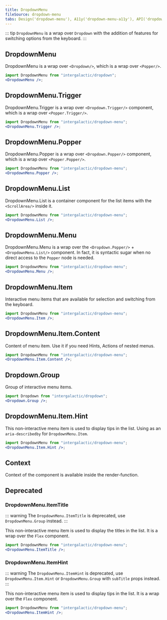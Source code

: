 ```yaml
---
title: DropdownMenu
fileSource: dropdown-menu
tabs: Design('dropdown-menu'), A11y('dropdown-menu-a11y'), API('dropdown-menu-api'), Example('dropdown-menu-code'), Changelog('dropdown-menu-changelog')
---
```


::: tip
`DropdownMenu` is a wrap over `Dropdown` with the addition of features for switching options from the keyboard.
:::

## DropdownMenu

DropdownMenu is a wrap over `<Dropdown/>`, which is a wrap over `<Popper/>`.

```jsx
import DropdownMenu from "intergalactic/dropdown";
<DropdownMenu />;
```

<TypesView type="DropdownMenuProps" :types={...types} />

## DropdownMenu.Trigger

DropdownMenu.Trigger is a wrap over `<Dropdown.Trigger/>` component, which is a wrap over `<Popper.Trigger/>`.

```jsx
import DropdownMenu from "intergalactic/dropdown-menu";
<DropdownMenu.Trigger />;
```

## DropdownMenu.Popper

DropdownMenu.Popper is a wrap over `<Dropdown.Popper/>` component, which is a wrap over `<Popper.Popper/>`.

```jsx
import DropdownMenu from "intergalactic/dropdown-menu";
<DropdownMenu.Popper />;
```

## DropdownMenu.List

DropdownMenu.List is a container component for the list items with the `<ScrollArea/>` inside it.

```jsx
import DropdownMenu from "intergalactic/dropdown-menu";
<DropdownMenu.List />;
```

<TypesView type="DropdownMenuListProps" :types={...types} />

## DropdownMenu.Menu

DropdownMenu.Menu is a wrap over the `<Dropdown.Popper/>` + `<DropdownMenu.List/>` component. In fact, it is syntactic sugar when no direct access to the `Popper` node is needed.

```jsx
import DropdownMenu from "intergalactic/dropdown-menu";
<DropdownMenu.Menu />;
```

<TypesView type="DropdownMenuMenuProps" :types={...types} />

## DropdownMenu.Item

Interactive menu items that are available for selection and switching from the keyboard.

```jsx
import DropdownMenu from "intergalactic/dropdown-menu";
<DropdownMenu.Item />;
```

## DropdownMenu.Item.Content

Content of menu item. Use it if you need Hints, Actions of nested menus.

```jsx
import DropdownMenu from "intergalactic/dropdown-menu";
<DropdownMenu.Item.Content />;
```

<TypesView type="DropdownMenuItemHintProps" :types={...types} />

## Dropdown.Group

Group of interactive menu items.

```jsx
import Dropdown from "intergalactic/dropdown";
<Dropdown.Group />;
```

<TypesView type="DropdownGroupProps" :types={...types} />

## DropdownMenu.Item.Hint

This non-interactive menu item is used to display tips in the list. Using as an `aria-describedby` for `DropdownMenu.Item`.

```jsx
import DropdownMenu from "intergalactic/dropdown-menu";
<DropdownMenu.Item.Hint />;
```

<TypesView type="DropdownMenuItemHintProps" :types={...types} />

## Context

Context of the component is available inside the render-function.

<TypesView type="DropdownMenuContext" :types={...types} />

<script setup>import { data as types } from '@types.data.ts';</script>

## Deprecated

### DropdownMenu.ItemTitle

::: warning
The `DropdownMenu.ItemTitle` is deprecated, use `DropdownMenu.Group` instead.
:::

This non-interactive menu item is used to display the titles in the list. It is a wrap over the `Flex` component.

```jsx
import DropdownMenu from "intergalactic/dropdown-menu";
<DropdownMenu.ItemTitle />;
```

<TypesView type="DropdownMenuItemTitleProps" :types={...types} />

### DropdownMenu.ItemHint

::: warning
The `DropdownMenu.ItemHint` is deprecated, use `DropdownMenu.Item.Hint` or `DropdownMenu.Group` with `subTitle` props instead.
:::

This non-interactive menu item is used to display tips in the list. It is a wrap over the `Flex` component.

```jsx
import DropdownMenu from "intergalactic/dropdown-menu";
<DropdownMenu.ItemHint />;
```

<TypesView type="DropdownMenuItemHintProps" :types={...types} />
